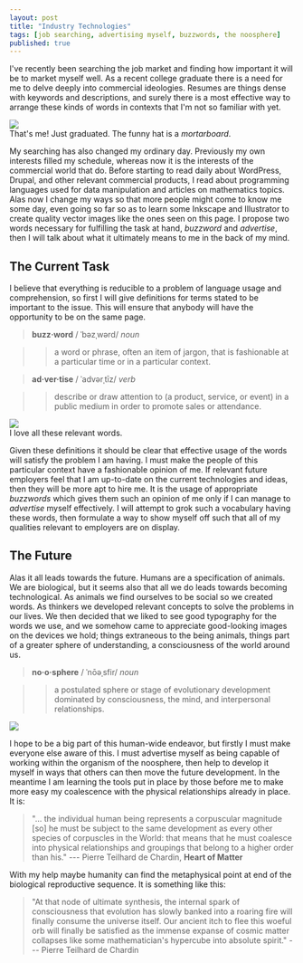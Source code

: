 ```yaml
---
layout: post
title: "Industry Technologies"
tags: [job searching, advertising myself, buzzwords, the noosphere]
published: true
---
```


I've recently been searching the job market and finding how important it will be to market myself well. As a recent college graduate there is a need for me to delve deeply into commercial ideologies. Resumes are things dense with keywords and descriptions, and surely there is a most effective way to arrange these kinds of words in contexts that I'm not so familiar with yet.

<div class="left">
<img src="{{ site.baseurl }}/images/industry-technologies/gradjusten.png"><br>
<span>That's me! Just graduated. The funny hat is a <i>mortarboard</i>.</span>
</div>

My searching has also changed my ordinary day. Previously my own interests filled my schedule, whereas now it is the interests of the commercial world that do. Before starting to read daily about WordPress, Drupal, and other relevant commercial products, I read about programming languages used for data manipulation and articles on mathematics topics. Alas now I change my ways so that more people might come to know me some day, even going so far so as to learn some Inkscape and Illustrator to create quality vector images like the ones seen on this page. I propose two words necessary for fulfilling the task at hand, _buzzword_ and _advertise_, then I will talk about what it ultimately means to me in the back of my mind.

The Current Task
----------------

I believe that everything is reducible to a problem of language usage and comprehension, so first I will give definitions for terms stated to be important to the issue. This will ensure that anybody will have the opportunity to be on the same page.

> <span class="ipa">__buzz·word__ / ˈbəzˌwərd/ _noun_</span>

> > a word or phrase, often an item of jargon, that is fashionable at a
> particular time or in a particular context.

> <span class="ipa">__ad·ver·tise__ / ˈadvərˌtīz/ _verb_</span>

> > describe or draw attention to (a product, service, or event) in a public
> medium in order to promote sales or attendance.

<div class="largeright">
<img src="{{ site.baseurl }}/images/industry-technologies/wordcloud.png"><br>
<span>I love all these relevant words.</span>
</div>

Given these definitions it should be clear that effective usage of the words will satisfy the problem I am having. I must make the people of this particular context have a fashionable opinion of me. If relevant future employers feel that I am up-to-date on the current technologies and ideas, then they will be more apt to hire me. It is the usage of appropriate _buzzwords_ which gives them such an opinion of me only if I can manage to _advertise_ myself effectively. I will attempt to grok such a vocabulary having these words, then formulate a way to show myself off such that all of my qualities relevant to employers are on display.

The Future
----------

Alas it all leads towards the future. Humans are a specification of animals. We are biological, but it seems also that all we do leads towards becoming technological. As animals we find ourselves to be social so we created words. As thinkers we developed relevant concepts to solve the problems in our lives. We then decided that we liked to see good typography for the words we use, and we somehow came to appreciate good-looking images on the devices we hold; things extraneous to the being animals, things part of a greater sphere of understanding, a consciousness of the world around us.

> <span class="ipa">__no·o·sphere__ / ˈnōəˌsfir/ _noun_</span>

> > a postulated sphere or stage of evolutionary development dominated by
> consciousness, the mind, and interpersonal relationships.

<div class="largeleft">
<img src="{{ site.baseurl }}/images/industry-technologies/noosphere.png">
</div>

I hope to be a big part of this human-wide endeavor, but firstly I must make everyone else aware of this. I must advertise myself as being capable of working within the organism of the noosphere, then help to develop it myself in ways that others can then move the future development. In the meantime I am learning the tools put in place by those before me to make more easy my coalescence with the physical relationships already in place. It is:

> "... the individual human being represents a corpuscular magnitude [so] he must
> be subject to the same development as every other species of corpuscles in the
> World: that means that he must coalesce into physical relationships and
> groupings that belong to a higher order than his." --- Pierre Teilhard de
> Chardin, __Heart of Matter__

With my help maybe humanity can find the metaphysical point at end of the biological reproductive sequence. It is something like this:

> "At that node of ultimate synthesis, the internal spark of consciousness that
> evolution has slowly banked into a roaring fire will finally consume the
> universe itself. Our ancient itch to flee this woeful orb will finally be
> satisfied as the immense expanse of cosmic matter collapses like some
> mathematician's hypercube into absolute spirit." --- Pierre Teilhard de
> Chardin
